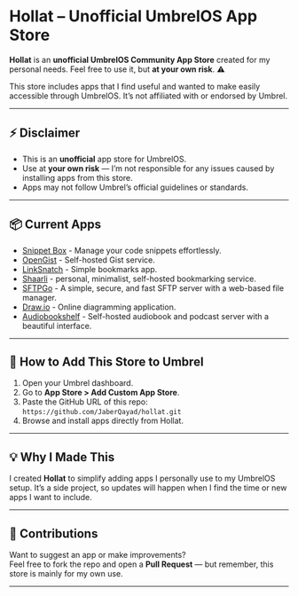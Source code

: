 # Hollat – Unofficial UmbrelOS App Store

**Hollat** is an **unofficial UmbrelOS Community App Store** created for my personal needs. Feel free to use it, but **at your own risk**. ⚠️

This store includes apps that I find useful and wanted to make easily accessible through UmbrelOS. It’s not affiliated with or endorsed by Umbrel.

---

## ⚡ Disclaimer

- This is an **unofficial** app store for UmbrelOS.  
- Use at **your own risk** — I’m not responsible for any issues caused by installing apps from this store.  
- Apps may not follow Umbrel’s official guidelines or standards.

---

## 📦 Current Apps

 - [Snippet Box](https://github.com/pawelmalak/snippet-box) - Manage your code snippets effortlessly.
 - [OpenGist](https://github.com/thomiceli/opengist) - Self-hosted Gist service.
 - [LinkSnatch](https://github.com/amitmerchant1990/linksnatch) - Simple bookmarks app.
 - [Shaarli](https://github.com/shaarli/Shaarli) - personal, minimalist, self-hosted bookmarking service.
 - [SFTPGo](https://github.com/drakkan/sftpgo) - A simple, secure, and fast SFTP server with a web-based file manager.
 - [Draw.io](https://github.com/jgraph/drawio) - Online diagramming application.
 - [Audiobookshelf](https://github.com/advplyr/audiobookshelf) - Self-hosted audiobook and podcast server with a beautiful interface.


---


## 🚀 How to Add This Store to Umbrel

1. Open your Umbrel dashboard.  
2. Go to **App Store > Add Custom App Store**.  
3. Paste the GitHub URL of this repo:  
   `https://github.com/JaberQayad/hollat.git`
4. Browse and install apps directly from Hollat.

---

## 💡 Why I Made This

I created **Hollat** to simplify adding apps I personally use to my UmbrelOS setup. It’s a side project, so updates will happen when I find the time or new apps I want to include.

---

## 🤝 Contributions

Want to suggest an app or make improvements?  
Feel free to fork the repo and open a **Pull Request** — but remember, this store is mainly for my own use.

---

